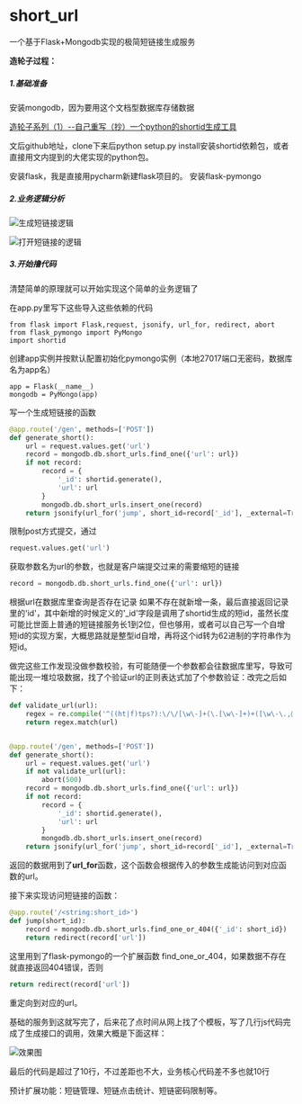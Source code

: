 # short_url

一个基于Flask+Mongodb实现的极简短链接生成服务

**造轮子过程：**

##### 1.基础准备

安装mongodb，因为要用这个文档型数据库存储数据

[造轮子系列（1）--自己重写（抄）一个python的shortid生成工具](https://zhuanlan.zhihu.com/p/36172141)

文后github地址，clone下来后python setup.py install安装shortid依赖包，或者直接用文内提到的大佬实现的python包。


安装flask，我是直接用pycharm新建flask项目的。
安装flask-pymongo


##### 2.业务逻辑分析


![生成短链接逻辑](https://pic1.zhimg.com/80/v2-96933113ab97ce8f9240d8c89cdbcd74_hd.jpg)

![打开短链接的逻辑](https://pic2.zhimg.com/80/v2-eed128c2b21cfd59ccdf557384d7bff8_hd.jpg)

##### 3.开始撸代码

清楚简单的原理就可以开始实现这个简单的业务逻辑了

在app.py里写下这些导入这些依赖的代码
```
from flask import Flask,request, jsonify, url_for, redirect, abort
from flask_pymongo import PyMongo
import shortid
```

创建app实例并按默认配置初始化pymongo实例（本地27017端口无密码，数据库名为app名）
```
app = Flask(__name__)
mongodb = PyMongo(app)
```


写一个生成短链接的函数
```python
@app.route('/gen', methods=['POST'])
def generate_short():
    url = request.values.get('url')
    record = mongodb.db.short_urls.find_one({'url': url})
    if not record:
        record = {
            '_id': shortid.generate(),
            'url': url
        }
        mongodb.db.short_urls.insert_one(record)
    return jsonify(url_for('jump', short_id=record['_id'], _external=True))
```


限制post方式提交，通过
```python
request.values.get('url')
```

获取参数名为url的参数，也就是客户端提交过来的需要缩短的链接
```python
record = mongodb.db.short_urls.find_one({'url': url})
```

根据url在数据库里查询是否存在记录
如果不存在就新增一条，最后直接返回记录里的'id'，其中新增的时候定义的'_id'字段是调用了shortid生成的短id，虽然长度可能比世面上普通的短链接服务长1到2位，但也够用，或者可以自己写一个自增短id的实现方案，大概思路就是整型id自增，再将这个id转为62进制的字符串作为短id。

做完这些工作发现没做参数校验，有可能随便一个参数都会往数据库里写，导致可能出现一堆垃圾数据，找了个验证url的正则表达式加了个参数验证：改完之后如下：
```python
def validate_url(url):
    regex = re.compile('^((ht|f)tps?):\/\/[\w\-]+(\.[\w\-]+)+([\w\-\.,@?^=%&:\/~\+#]*[\w\-\@?^=%&\/~\+#])?$', re.IGNORECASE)
    return regex.match(url)


@app.route('/gen', methods=['POST'])
def generate_short():
    url = request.values.get('url')
    if not validate_url(url):
        abort(500)
    record = mongodb.db.short_urls.find_one({'url': url})
    if not record:
        record = {
            '_id': shortid.generate(),
            'url': url
        }
        mongodb.db.short_urls.insert_one(record)
    return jsonify(url_for('jump', short_id=record['_id'], _external=True))
```

返回的数据用到了**url_for**函数，这个函数会根据传入的参数生成能访问到对应函数的url。

接下来实现访问短链接的函数：
```python
@app.route('/<string:short_id>')
def jump(short_id):
    record = mongodb.db.short_urls.find_one_or_404({'_id': short_id})
    return redirect(record['url'])

```

这里用到了flask-pymongo的一个扩展函数 find_one_or_404，如果数据不存在就直接返回404错误，否则
```python
return redirect(record['url'])
```

重定向到对应的url。

基础的服务到这就写完了，后来花了点时间从网上找了个模板，写了几行js代码完成了生成接口的调用，效果大概是下面这样：

![效果图](https://pic4.zhimg.com/80/v2-9a479e92b00151a6a1b3dcc2b6e4b475_hd.jpg)


最后的代码是超过了10行，不过差距也不大，业务核心代码差不多也就10行


预计扩展功能：短链管理、短链点击统计、短链密码限制等。